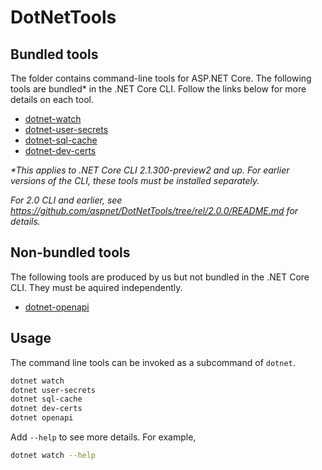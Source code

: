 # DotNetTools

## Bundled tools

The folder contains command-line tools for ASP.NET Core. The following tools are bundled* in the .NET Core CLI. Follow the links below for more details on each tool.

- [dotnet-watch](dotnet-watch/README.md)
- [dotnet-user-secrets](dotnet-user-secrets/README.md)
- [dotnet-sql-cache](dotnet-sql-cache/README.md)
- [dotnet-dev-certs](dotnet-dev-certs/README.md)

*\*This applies to .NET Core CLI 2.1.300-preview2 and up. For earlier versions of the CLI, these tools must be installed separately.*

*For 2.0 CLI and earlier, see <https://github.com/aspnet/DotNetTools/tree/rel/2.0.0/README.md> for details.*

## Non-bundled tools

The following tools are produced by us but not bundled in the .NET Core CLI. They must be aquired independently.

- [dotnet-openapi](dotnet-openapi/README.md)

## Usage

The command line tools can be invoked as a subcommand of `dotnet`.

```sh
dotnet watch
dotnet user-secrets
dotnet sql-cache
dotnet dev-certs
dotnet openapi
```

Add `--help` to see more details. For example,

```sh
dotnet watch --help
```
